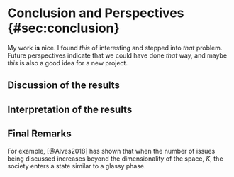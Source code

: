 
# Conclusion and Perspectives {#sec:conclusion}

My work **is** nice. I found *this* of interesting and stepped into *that* problem. Future perspectives indicate that we could have done *that* way, and maybe *this* is also a good idea for a new project.

## Discussion of the results

## Interpretation of the results

## Final Remarks

For example, [@Alves2018] has shown that when the number of issues being discussed increases beyond the dimensionality of the space, $K$, the society enters a state similar to a glassy phase.
